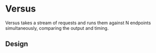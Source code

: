 # Versus

Versus takes a stream of requests and runs them against N endpoints
simultaneously, comparing the output and timing.


## Design


